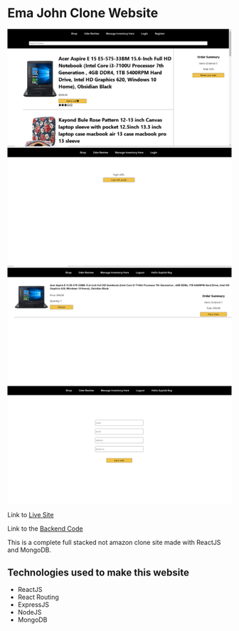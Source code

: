 # Ema John Clone Website

<img src='screenshots/home.PNG' />

<img src='screenshots/login.PNG' />

<img src='screenshots/order-review.PNG' />

<img src='screenshots/checkout.PNG' />

Link to [Live Site](https://ema-john-29ae8.web.app/)

Link to the [Backend Code](https://github.com/Suplob/ema-john-backend)

This is a complete full stacked not amazon clone site made with ReactJS and MongoDB.

## Technologies used to make this website

- ReactJS
- React Routing
- ExpressJS
- NodeJS
- MongoDB

